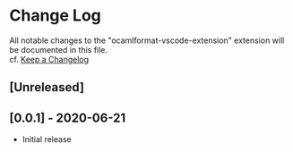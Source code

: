 # Change Log

All notable changes to the "ocamlformat-vscode-extension" extension will be documented in this file.  
cf. [Keep a Changelog](http://keepachangelog.com/)

## [Unreleased]

## [0.0.1] - 2020-06-21

- Initial release
